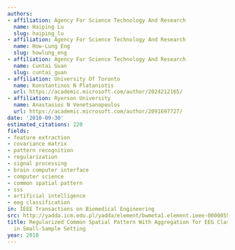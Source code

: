 ```yaml
---
authors:
- affiliation: Agency For Science Technology And Research
  name: Haiping Lu
  slug: haiping_lu
- affiliation: Agency For Science Technology And Research
  name: How-Lung Eng
  slug: howlung_eng
- affiliation: Agency For Science Technology And Research
  name: Cuntai Guan
  slug: cuntai_guan
- affiliation: University Of Toronto
  name: Konstantinos N Plataniotis
  url: https://academic.microsoft.com/author/2024212165/
- affiliation: Ryerson University
  name: Anastasios N Venetsanopoulos
  url: https://academic.microsoft.com/author/2091697727/
date: '2010-09-30'
estimated_citations: 220
fields:
- feature extraction
- covariance matrix
- pattern recognition
- regularization
- signal processing
- brain computer interface
- computer science
- common spatial pattern
- sss
- artificial intelligence
- eeg classification
in: IEEE Transactions on Biomedical Engineering
src: http://yadda.icm.edu.pl/yadda/element/bwmeta1.element.ieee-000005593203
title: Regularized Common Spatial Pattern With Aggregation for EEG Classification
  in Small-Sample Setting
year: 2010
---
```


